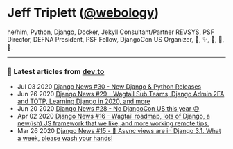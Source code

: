 # Jeff Triplett (<a href="https://twitter.com/webology">@webology</a>)
he/him, Python, Django, Docker, Jekyll Consultant/Partner REVSYS, PSF Director, DEFNA President, PSF Fellow, DjangoCon US Organizer, 🏀, ✨, 💪, 🏃, 🤖.
<hr>

### 📝 Latest articles from [dev.to](https://dev.to/jefftriplett)

* Jul 03 2020 [Django News #30 - New Django & Python Releases](https://dev.to/djangonews/django-news-30-new-django-python-releases-e0p) 
* Jun 26 2020 [Django News #29 - Wagtail Sub Teams, Django Admin 2FA and TOTP, Learning Django in 2020, and more](https://dev.to/djangonews/django-news-28-wagtail-sub-teams-django-admin-2fa-and-totp-learning-django-in-2020-and-more-jun-26th-2020-2lm2) 
* Jun 20 2020 [Django News #28 - No DjangoCon US this year ☹](https://dev.to/djangonews/django-news-28-no-djangocon-us-this-year-4443) 
* Apr 02 2020 [Django News #16 - Wagtail roadmap, lots of Django, a new(ish) JS framework that we like, and more working remote tips.](https://dev.to/djangonews/django-news-16-wagtail-roadmap-lots-of-django-a-new-ish-js-framework-that-we-like-and-more-working-remote-tips-5an3) 
* Mar 26 2020 [Django News #15 - 🎉 Async views are in Django 3.1. What a week, please wash your hands!](https://dev.to/djangonews/django-news-issue-15-async-views-are-in-django-3-1-what-a-week-please-wash-your-hands-30g4) 
